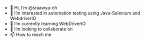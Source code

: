 - 👋 Hi, I’m @sraawya-ch
- 👀 I’m interested in automation testing using Java-Selenium and WebdriverIO
- 🌱 I’m currently learning WebDriverIO
- 💞️ I’m looking to collaborate on 
- 📫 How to reach me 

<!---
sraawya-ch/sraawya-ch is a ✨ special ✨ repository because its `README.md` (this file) appears on your GitHub profile.
You can click the Preview link to take a look at your changes.
--->
